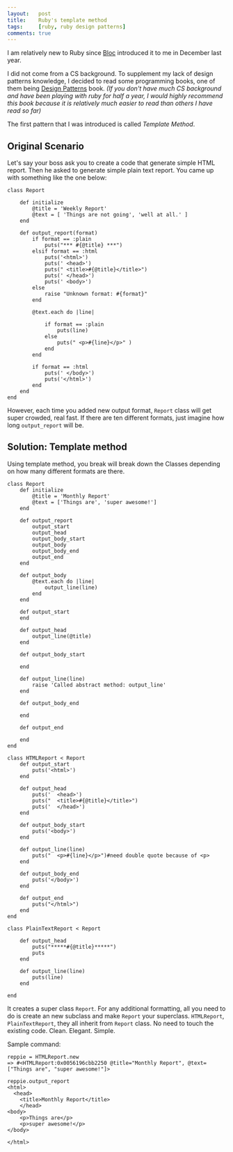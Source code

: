 ```yaml
---
layout:   post
title:    Ruby's template method
tags:     [ruby, ruby design patterns]
comments: true
---
```



I am relatively new to Ruby since [Bloc](http://bloc.io/) introduced it to me in December last year.

I did not come from a CS background. To supplement my lack of design patterns knowledge, I decided to read some programming books, one of them being [Design Patterns](https://www.amazon.com/Design-Patterns-Ruby-Russ-Olsen/dp/0321490452) book. *(If you don't have much CS background and have been playing with ruby for half a year, I would highly recommend this book because it is relatively much easier to read than others I have read so far)*

The first pattern that I was introduced is called *Template Method*.

## Original Scenario

Let's say your boss ask you to create a code that generate simple HTML report. Then he asked to generate simple plain text report. You came up with something like the one below:

```
class Report

	def initialize
		@title = 'Weekly Report'
		@text = [ 'Things are not going', 'well at all.' ]
	end

	def output_report(format)
		if format == :plain
			puts("*** #{@title} ***")
		elsif format == :html
			puts('<html>')
			puts(' <head>')
			puts(" <title>#{@title}</title>")
			puts(' </head>')
			puts(' <body>')
		else
			raise "Unknown format: #{format}"
		end

		@text.each do |line|

			if format == :plain
				puts(line)
			else
				puts(" <p>#{line}</p>" )
			end
		end

		if format == :html
			puts(' </body>')
			puts('</html>')
		end
	end
end
```

However, each time you added new output format, `Report` class will get super crowded, real fast. If there are ten different formats, just imagine how long `output_report` will be.

## Solution: Template method

Using template method, you break will break down the Classes depending on how many different formats are there.

```
class Report
	def initialize
		@title = 'Monthly Report'
		@text = ['Things are', 'super awesome!']
	end

	def output_report
		output_start
		output_head
		output_body_start
		output_body
		output_body_end
		output_end
	end

	def output_body
		@text.each do |line|
			output_line(line)
		end
	end

	def output_start
	end

	def output_head
		output_line(@title)
	end

	def output_body_start

	end

	def output_line(line)
		raise 'Called abstract method: output_line'
	end

	def output_body_end

	end

	def output_end

	end
end

class HTMLReport < Report
	def output_start
		puts('<html>')
	end

	def output_head
		puts('	<head>')
		puts("	<title>#{@title}</title>")
		puts('	</head>')
	end

	def output_body_start
		puts('<body>')
	end

	def output_line(line)
		puts("	<p>#{line}</p>")#need double quote because of <p>
	end

	def output_body_end
		puts('</body>')
	end

	def output_end
		puts("</html>")
	end
end

class PlainTextReport < Report

	def output_head
		puts("*****#{@title}*****")
		puts
	end

	def output_line(line)
		puts(line)
	end

end

```

It creates a super class `Report`. For any additional formatting, all you need to do is create an new subclass and make `Report` your superclass. `HTMLReport`, `PlainTextReport`, they all inherit from `Report` class. No need to touch the existing code. Clean. Elegant. Simple.

Sample command:

```
reppie = HTMLReport.new
=> #<HTMLReport:0x0056196cbb2250 @title="Monthly Report", @text=["Things are", "super awesome!"]>

reppie.output_report
<html>
  <head>
    <title>Monthly Report</title>
    </head>
<body>
    <p>Things are</p>
    <p>super awesome!</p>
</body>

</html>
```
